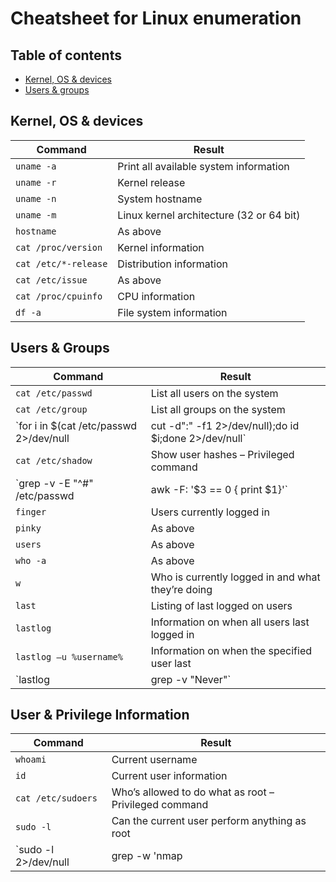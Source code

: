 # Cheatsheet for Linux enumeration

## Table of contents
* [Kernel, OS & devices](#kernel)
* [Users & groups](#users)

## Kernel, OS & devices <a name="kernel"></a>
Command | Result
------------ | -------------
`uname -a` | Print all available system information
`uname -r` | Kernel release
`uname -n` | System hostname
`uname -m` | Linux kernel architecture (32 or 64 bit)
`hostname` | As above
`cat /proc/version` | Kernel information
`cat /etc/*-release` | Distribution information
`cat /etc/issue` | As above
`cat /proc/cpuinfo` | CPU information
`df -a` | File system information

## Users & Groups <a name="users"></a>
Command | Result
------------ | -------------
`cat /etc/passwd` | List all users on the system
`cat /etc/group` | List all groups on the system
`for i in $(cat /etc/passwd 2>/dev/null| cut -d":" -f1 2>/dev/null);do id $i;done 2>/dev/null` | List all uid’s and respective group memberships
`cat /etc/shadow` | Show user hashes – Privileged command
`grep -v -E "^#" /etc/passwd | awk -F: '$3 == 0 { print $1}'` | List all super user accounts
`finger` | Users currently logged in
`pinky` | As above
`users` | As above
`who -a` | As above
`w` | Who is currently logged in and what they’re doing
`last` | Listing of last logged on users
`lastlog` | Information on when all users last logged in
`lastlog –u %username%` | Information on when the specified user last | logged in
`lastlog | grep -v "Never"` | Entire list of previously logged on users

## User & Privilege Information <a name="privileges"></a>
Command | Result
------------ | -------------
`whoami` | Current username
`id` | Current user information
`cat /etc/sudoers` | Who’s allowed to do what as root – Privileged command
`sudo -l` | Can the current user perform anything as root
`sudo -l 2>/dev/null | grep -w 'nmap|perl|'awk'|'find'|'bash'|'sh'|'man' |'more'|'less'|'vi'|'vim'|'nc'|'netcat'|'python'|'ruby'|'lua'|'irb' | xargs -r ls -la 2>/dev/null` |	Can the current user run any ‘interesting’ binaries as root and if so also display the binary permissions etc.